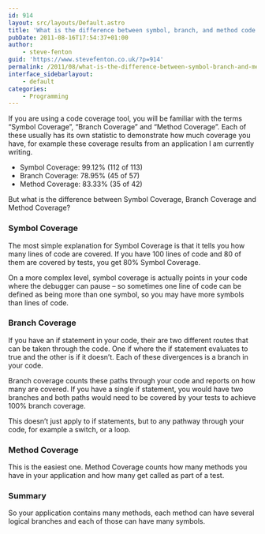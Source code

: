 ```yaml
---
id: 914
layout: src/layouts/Default.astro
title: 'What is the difference between symbol, branch, and method code coverage'
pubDate: 2011-08-16T17:54:37+01:00
author:
    - steve-fenton
guid: 'https://www.stevefenton.co.uk/?p=914'
permalink: /2011/08/what-is-the-difference-between-symbol-branch-and-method-code-coverage/
interface_sidebarlayout:
    - default
categories:
    - Programming
---
```


If you are using a code coverage tool, you will be familiar with the terms “Symbol Coverage”, “Branch Coverage” and “Method Coverage”. Each of these usually has its own statistic to demonstrate how much coverage you have, for example these coverage results from an application I am currently writing.

- Symbol Coverage: 99.12% (112 of 113)
- Branch Coverage: 78.95% (45 of 57)
- Method Coverage: 83.33% (35 of 42)

But what is the difference between Symbol Coverage, Branch Coverage and Method Coverage?

### Symbol Coverage

The most simple explanation for Symbol Coverage is that it tells you how many lines of code are covered. If you have 100 lines of code and 80 of them are covered by tests, you get 80% Symbol Coverage.

On a more complex level, symbol coverage is actually points in your code where the debugger can pause – so sometimes one line of code can be defined as being more than one symbol, so you may have more symbols than lines of code.

### Branch Coverage

If you have an if statement in your code, their are two different routes that can be taken through the code. One if where the if statement evaluates to true and the other is if it doesn’t. Each of these divergences is a branch in your code.

Branch coverage counts these paths through your code and reports on how many are covered. If you have a single if statement, you would have two branches and both paths would need to be covered by your tests to achieve 100% branch coverage.

This doesn’t just apply to if statements, but to any pathway through your code, for example a switch, or a loop.

### Method Coverage

This is the easiest one. Method Coverage counts how many methods you have in your application and how many get called as part of a test.

### Summary

So your application contains many methods, each method can have several logical branches and each of those can have many symbols.